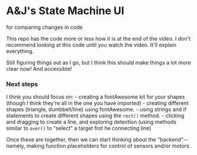 # A&J's State Machine UI
for comparing changes in code

This repo has the code more or less how it is at the end of the video. I don't recommend looking at this code until you watch the video. It'll explain everything.

Still figuring things out as I go, but I think this should make things a lot more clear now! And accessible!

### Next steps
I think you should focus on:
    - creating a fontAwesome kit for your shapes (though I think they're all in the one you have imported)
    - creating different shapes (triangle, dumbbell/line) using fontAwesome.
    - using strings and if statements to create different shapes using the `rect()` method.
    - clicking and dragging to create a line, and exploring detection (using methods similar to `over()` to "select" a target frot he connecting line)
    
Once these are together, then we can start thinking about the "backend"--namely, making function placeholders for control of sensors and/or motors.
